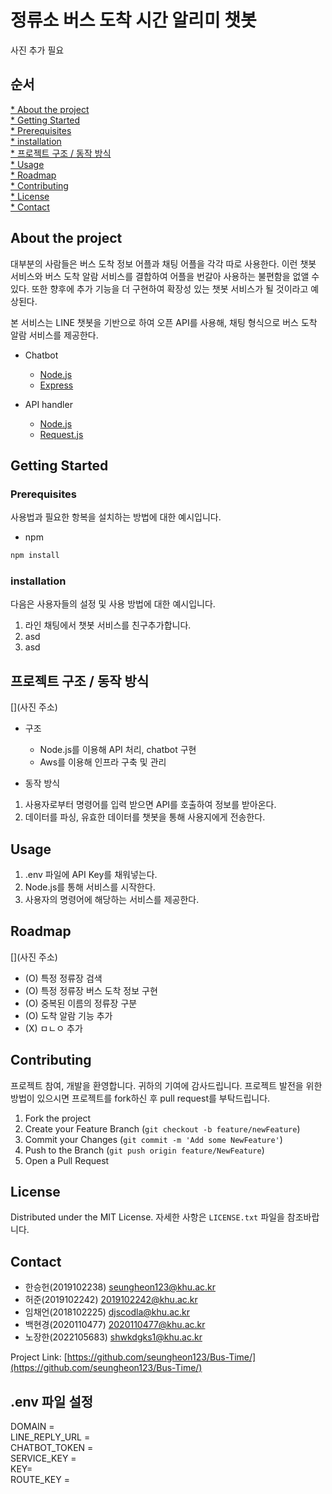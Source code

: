 # 정류소 버스 도착 시간 알리미 챗봇 
사진 추가 필요


## 순서
[* About the project](#About-the-project)  
[* Getting Started](#Getting-Started)  
[* Prerequisites](#Prerequisites)  
[* installation](#installation)  
[* 프로젝트 구조 / 동작 방식](#프로젝트-구조-/-동작-방식)  
[* Usage](#Usage)  
[* Roadmap](#Roadmap)  
[* Contributing](#Contributing)  
[* License](#License)  
[* Contact](#Contact)  

## About the project
대부분의 사람들은 버스 도착 정보 어플과 채팅 어플을 각각 따로 사용한다. 이런 챗봇 서비스와 버스 도착 알람 서비스를 결합하여 어플을 번갈아 사용하는 불편함을 없앨 수 있다. 또한 향후에 추가 기능을 더 구현하여 확장성 있는 챗봇 서비스가 될 것이라고 예상된다.

본 서비스는 LINE 챗봇을 기반으로 하여 오픈 API를 사용해, 채팅 형식으로 버스 도착 알람 서비스를 제공한다.

* Chatbot
  * [Node.js](https://nodejs.org/ko/download/)
  * [Express](https://expressjs.com/ko/)
  
* API handler
  * [Node.js](https://nodejs.org/ko/download/)
  * [Request.js](https://www.npmjs.com/package/request)
  


## Getting Started
### Prerequisites
사용법과 필요한 항복을 설치하는 방법에 대한 예시입니다.
* npm
```javascript
npm install
```

### installation
다음은 사용자들의 설정 및 사용 방법에 대한 예시입니다. 
1. 라인 채팅에서 챗봇 서비스를 친구추가합니다.
2. asd
3. asd

## 프로젝트 구조 / 동작 방식
[](사진 주소)

* 구조
  * Node.js를 이용해 API 처리, chatbot 구현
  * Aws를 이용해 인프라 구축 및 관리

* 동작 방식
1. 사용자로부터 명령어를 입력 받으면 API를 호출하여 정보를 받아온다.
2. 데이터를 파싱, 유효한 데이터를 챗봇을 통해 사용지에게 전송한다.

## Usage
1. .env 파일에 API Key를 채워넣는다.
2. Node.js를 통해 서비스를 시작한다.
3. 사용자의 명령어에 해당하는 서비스를 제공한다.


## Roadmap
[](사진 주소)
* (O) 특정 정류장 검색
* (O) 특정 정류장 버스 도착 정보 구현
* (O) 중복된 이름의 정류장 구분
* (O) 도착 알람 기능 추가
* (X) ㅁㄴㅇ
추가


## Contributing
프로젝트 참여, 개발을 환영합니다. 귀하의 기여에 감사드립니다.
프로젝트 발전을 위한 방법이 있으시면 프로젝트를 fork하신 후 pull request를 부탁드립니다.

1. Fork the project
2. Create your Feature Branch (```git checkout -b feature/newFeature```)
3. Commit your Changes (```git commit -m 'Add some NewFeature'```)
4. Push to the Branch (```git push origin feature/NewFeature```)
5. Open a Pull Request

## License
Distributed under the MIT License.
자세한 사항은 ```LICENSE.txt``` 파일을 참조바랍니다.

## Contact
* 한승헌(2019102238)  seungheon123@khu.ac.kr
* 허준(2019102242)   2019102242@khu.ac.kr
* 임채언(2018102225)  djscodla@khu.ac.kr
* 백현경(2020110477)  2020110477@khu.ac.kr
* 노장한(2022105683)  shwkdgks1@khu.ac.kr

Project Link: [https://github.com/seungheon123/Bus-Time/](https://github.com/seungheon123/Bus-Time/)

## .env 파일 설정
DOMAIN =  
LINE_REPLY_URL =  
CHATBOT_TOKEN =  
SERVICE_KEY =  
KEY=  
ROUTE_KEY =   

